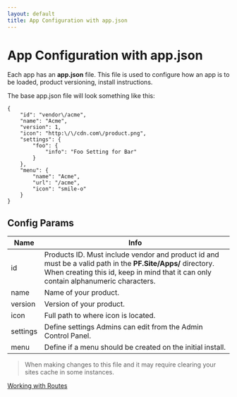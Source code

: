 ```yaml
---
layout: default
title: App Configuration with app.json
---
```


# App Configuration with app.json

Each app has an **app.json** file. This file is used to configure how an app is to be loaded, product versioning, install instructions.

The base app.json file will look something like this:
<pre><code class="json">{
    "id": "vendor\/acme",
    "name": "Acme",
    "version": 1,
    "icon": "http:\/\/cdn.com\/product.png",
    "settings": {
    	"foo": {
    		"info": "Foo Setting for Bar"
    	}
    },
    "menu": {
    	"name": "Acme",
    	"url": "/acme",
    	"icon": "smile-o"
    }
}</code></pre>

## Config Params

Name | Info
--- | ---
id | Products ID. Must include vendor and product id and must be a valid path in the **PF.Site/Apps/** directory. When creating this id, keep in mind that it can only contain alphanumeric characters.
name | Name of your product.
version | Version of your product.
icon | Full path to where icon is located.
settings | Define settings Admins can edit from the Admin Control Panel.
menu | Define if a menu should be created on the initial install.

> When making changes to this file and it may require clearing your sites cache in some instances.

<a href="/apps/routing/" class="next">Working with Routes</a>